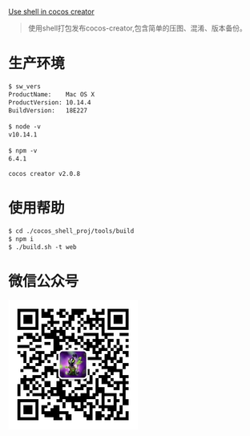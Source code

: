 [Use shell in cocos creator](https://mp.weixin.qq.com/s?__biz=MzI1Nzk1MzExNw==&mid=2247483683&idx=1&sn=0ba7dd9736f2f3a344cb0894eb6988f9&chksm=ea0edd11dd79540784b782ff198e6632a210dc62034ffb874d1fc8efa5840c78f30e747a8959&token=296010519&lang=zh_CN#rd)
> 使用shell打包发布cocos-creator,包含简单的压图、混淆、版本备份。
# 生产环境
```shell
$ sw_vers
ProductName:	Mac OS X
ProductVersion:	10.14.4
BuildVersion:	18E227

$ node -v
v10.14.1

$ npm -v
6.4.1
```
```
cocos creator v2.0.8
```

# 使用帮助
```shell
$ cd ./cocos_shell_proj/tools/build
$ npm i
$ ./build.sh -t web
```

# 微信公众号
![qrcode](./img/qrcode.jpg)
